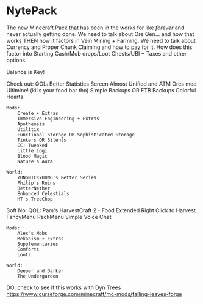 # NytePack
The new Minecraft Pack that has been in the works for like *forever* and never actually getting done.
We need to talk about Ore Gen... and how that works THEN how it factors in Vein Mining + Farming. 
We need to talk about Currency and Proper Chunk Claiming and how to pay for it. How does this factor into Starting Cash/Mob drops/Loot Chests/UBI + Taxes and other options.

Balance is Key!

Check out:
    QOL:
        Better Statistics Screen
        Almost Unified and ATM Ores mod
        Ultimine! (kills your food bar tho)
        Simple Backups OR FTB Backups
        Colorful Hearts

    Mods:
        Create + Extras
        Immersive Engineering + Extras
        Apotheosis
        Utilitix
        Functional Storage OR Sophisticated Storage
        Tinkers OR Silents
        CC: Tweaked
        Little Logi
        Blood Magic
        Nature's Aura
    
    World:
        YUNGNICKYOUNG's Better Series
        Philip's Ruins
        BetterNether
        Enhanced Celestials
        HT's TreeChop

Soft No:
    QOL:
        Pam's HarvestCraft 2 - Food Extended
        Right Click to Harvest
        FancyMenu
        PackMenu
        Simple Voice Chat

    Mods:
        Alex's Mobs
        Mekanism + Extras
        Supplementaries
        Comforts
        Lootr

    World:
        Deeper and Darker
        The Undergarden

DO:
    check to see if this works with Dyn Trees https://www.curseforge.com/minecraft/mc-mods/falling-leaves-forge